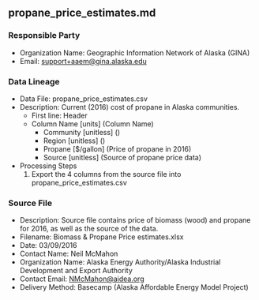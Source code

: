 ## propane_price_estimates.md

### Responsible Party
  * Organization Name: Geographic Information Network of Alaska (GINA)
  * Email: support+aaem@gina.alaska.edu

### Data Lineage
  * Data File: propane_price_estimates.csv
  * Description: Current (2016) cost of propane in Alaska communities.
    * First line: Header
    * Column Name [units] (Column Name)
      * Community [unitless] ()
      * Region [unitless] ()
      * Propane [$/gallon] (Price of propane in 2016)
      * Source [unitless] (Source of propane price data)
  * Processing Steps
    1. Export the 4 columns from the source file into propane_price_estimates.csv

### Source File
  * Description: Source file contains price of biomass (wood) and propane for 2016, as well as the source of the data.
  * Filename: Biomass & Propane Price estimates.xlsx
  * Date: 03/09/2016
  * Contact Name: Neil McMahon
  * Organization Name: Alaska Energy Authority/Alaska Industrial Development and Export Authority
  * Contact Email: NMcMahon@aidea.org
  * Delivery Method: Basecamp (Alaska Affordable Energy Model Project)
